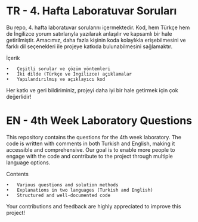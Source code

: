 # TR - 4.⁠ ⁠Hafta Laboratuvar Soruları

Bu repo, 4. hafta laboratuvar sorularını içermektedir. Kod, hem Türkçe hem de İngilizce yorum satırlarıyla yazılarak anlaşılır ve kapsamlı bir hale getirilmiştir. Amacımız, daha fazla kişinin koda kolaylıkla erişebilmesini ve farklı dil seçenekleri ile projeye katkıda bulunabilmesini sağlamaktır.

İçerik

	•	Çeşitli sorular ve çözüm yöntemleri
	•	İki dilde (Türkçe ve İngilizce) açıklamalar
	•	Yapılandırılmış ve açıklayıcı kod

Her katkı ve geri bildiriminiz, projeyi daha iyi bir hale getirmek için çok değerlidir!

# EN - 4th Week Laboratory Questions

This repository contains the questions for the 4th week laboratory. The code is written with comments in both Turkish and English, making it accessible and comprehensive. Our goal is to enable more people to engage with the code and contribute to the project through multiple language options.

Contents

	•	Various questions and solution methods
	•	Explanations in two languages (Turkish and English)
	•	Structured and well-documented code

Your contributions and feedback are highly appreciated to improve this project!
